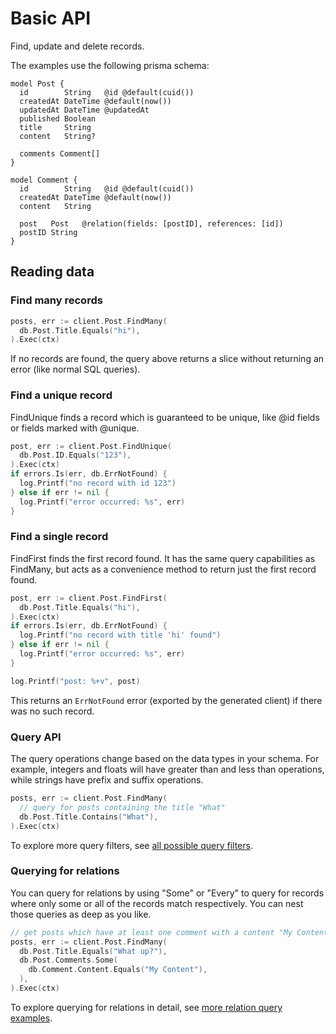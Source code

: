 # Basic API

Find, update and delete records.

The examples use the following prisma schema:

```prisma
model Post {
  id        String   @id @default(cuid())
  createdAt DateTime @default(now())
  updatedAt DateTime @updatedAt
  published Boolean
  title     String
  content   String?

  comments Comment[]
}

model Comment {
  id        String   @id @default(cuid())
  createdAt DateTime @default(now())
  content   String

  post   Post   @relation(fields: [postID], references: [id])
  postID String
}
```

## Reading data

### Find many records

```go
posts, err := client.Post.FindMany(
  db.Post.Title.Equals("hi"),
).Exec(ctx)
```

If no records are found, the query above returns a slice without returning an error (like normal SQL queries).

### Find a unique record

FindUnique finds a record which is guaranteed to be unique, like @id fields or fields marked with @unique.

```go
post, err := client.Post.FindUnique(
  db.Post.ID.Equals("123"),
).Exec(ctx)
if errors.Is(err, db.ErrNotFound) {
  log.Printf("no record with id 123")
} else if err != nil {
  log.Printf("error occurred: %s", err)
}
```

### Find a single record

FindFirst finds the first record found. It has the same query capabilities as FindMany, but acts as a convenience method
to return just the first record found.

```go
post, err := client.Post.FindFirst(
  db.Post.Title.Equals("hi"),
).Exec(ctx)
if errors.Is(err, db.ErrNotFound) {
  log.Printf("no record with title 'hi' found")
} else if err != nil {
  log.Printf("error occurred: %s", err)
}

log.Printf("post: %+v", post)
```

This returns an `ErrNotFound` error (exported by the generated client) if there was no such record.

### Query API

The query operations change based on the data types in your schema. For example, integers and floats will have greater
than and less than operations, while strings have prefix and suffix operations.

```go
posts, err := client.Post.FindMany(
  // query for posts containing the title "What"
  db.Post.Title.Contains("What"),
).Exec(ctx)
```

To explore more query filters, see [all possible query filters](filters.md).

### Querying for relations

You can query for relations by using "Some" or "Every" to query for records where only some or all of the records match
respectively. You can nest those queries as deep as you like.

```go
// get posts which have at least one comment with a content "My Content" and that post's titles are all "What up?"
posts, err := client.Post.FindMany(
  db.Post.Title.Equals("What up?"),
  db.Post.Comments.Some(
    db.Comment.Content.Equals("My Content"),
  ),
).Exec(ctx)
```

To explore querying for relations in detail, see [more relation query examples](relations.md).
